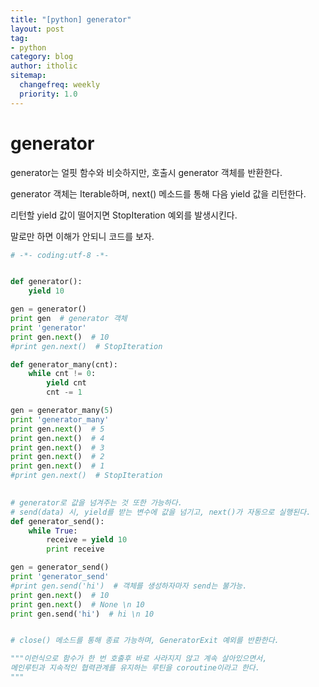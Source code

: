 ```yaml
---
title: "[python] generator"
layout: post
tag:
- python
category: blog
author: itholic
sitemap:
  changefreq: weekly
  priority: 1.0
---
```


# generator


generator는 얼핏 함수와 비슷하지만, 호출시 generator 객체를 반환한다.

generator 객체는 Iterable하며, next() 메소드를 통해 다음 yield 값을 리턴한다.

리턴할 yield 값이 떨어지면 StopIteration 예외를 발생시킨다.

말로만 하면 이해가 안되니 코드를 보자.

```python
# -*- coding:utf-8 -*-


def generator():
    yield 10

gen = generator() 
print gen  # generator 객체
print 'generator'
print gen.next()  # 10
#print gen.next()  # StopIteration

def generator_many(cnt):
    while cnt != 0:
        yield cnt
        cnt -= 1

gen = generator_many(5)
print 'generator_many'
print gen.next()  # 5
print gen.next()  # 4
print gen.next()  # 3
print gen.next()  # 2
print gen.next()  # 1
#print gen.next()  # StopIteration
    

# generator로 값을 넘겨주는 것 또한 가능하다. 
# send(data) 시, yield를 받는 변수에 값을 넘기고, next()가 자동으로 실행된다.
def generator_send():
    while True:
        receive = yield 10
        print receive

gen = generator_send()
print 'generator_send'
#print gen.send('hi')  # 객체를 생성하자마자 send는 불가능.
print gen.next()  # 10
print gen.next()  # None \n 10
print gen.send('hi')  # hi \n 10


# close() 메소드를 통해 종료 가능하며, GeneratorExit 예외를 반환한다.

"""이런식으로 함수가 한 번 호출후 바로 사라지지 않고 계속 살아있으면서,
메인루틴과 지속적인 협력관계를 유지하는 루틴을 coroutine이라고 한다.
"""
```
